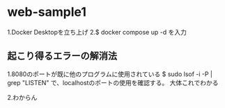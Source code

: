 # web-sample1
1.Docker Desktopを立ち上げ
2.$ docker compose up -d  を入力

## 起こり得るエラーの解消法
1.8080のポートが既に他のプログラムに使用されている
$ sudo lsof -i -P | grep "LISTEN"
で、localhostのポートの使用を確認する。
大体これでわかる

2.わからん

